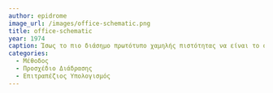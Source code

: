 ```yaml
---
author: epidrome
image_url: /images/office-schematic.png
title: office-schematic
year: 1974
caption: Ίσως το πιο διάσημο πρωτότυπο χαμηλής πιστότητας να είναι το σχεδιάγραμμα της γραφικής επιφάνειας εργασίας που έγινε σε μια χαρτοπετσέτα από τους ερευνητές του Xerox PARC και χρησιμοποιούσε τη μεταφορά του γραφείου για την απεικόνιση των διεπαφών.
categories:
  - Μέθοδος
  - Προσχέδιο Διάδρασης
  - Επιτραπέζιος Υπολογισμός
---
```

